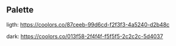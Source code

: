 ## Palette
ligth: https://coolors.co/87ceeb-99d6cd-f2f3f3-4a5240-d2b48c

dark: https://coolors.co/013f58-2f4f4f-f5f5f5-2c2c2c-5d4037
